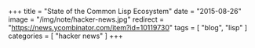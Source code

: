 +++
title = "State of the Common Lisp Ecosystem"
date = "2015-08-26"
image = "/img/note/hacker-news.jpg"
redirect = "https://news.ycombinator.com/item?id=10119730"
tags = [ "blog", "lisp" ]
categories = [ "hacker news" ]
+++


